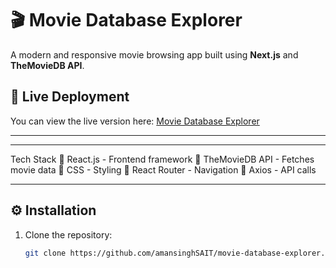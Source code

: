 # 🎬 Movie Database Explorer  

A modern and responsive movie browsing app built using **Next.js** and **TheMovieDB API**.

## 🚀 Live Deployment  
You can view the live version here: [Movie Database Explorer](https://movie-database-explorer-lemon.vercel.app)

---



---

Tech Stack
🔹 React.js - Frontend framework
🔹 TheMovieDB API - Fetches movie data
🔹 CSS - Styling
🔹 React Router - Navigation
🔹 Axios - API calls 

---

## ⚙️ Installation  

1. Clone the repository:  
   ```sh
   git clone https://github.com/amansinghSAIT/movie-database-explorer.git

